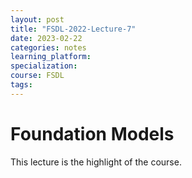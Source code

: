 ```yaml
---
layout: post
title: "FSDL-2022-Lecture-7"
date: 2023-02-22
categories: notes
learning_platform: 
specialization: 
course: FSDL
tags: 
---
```

# Foundation Models

This lecture is the highlight of the course.